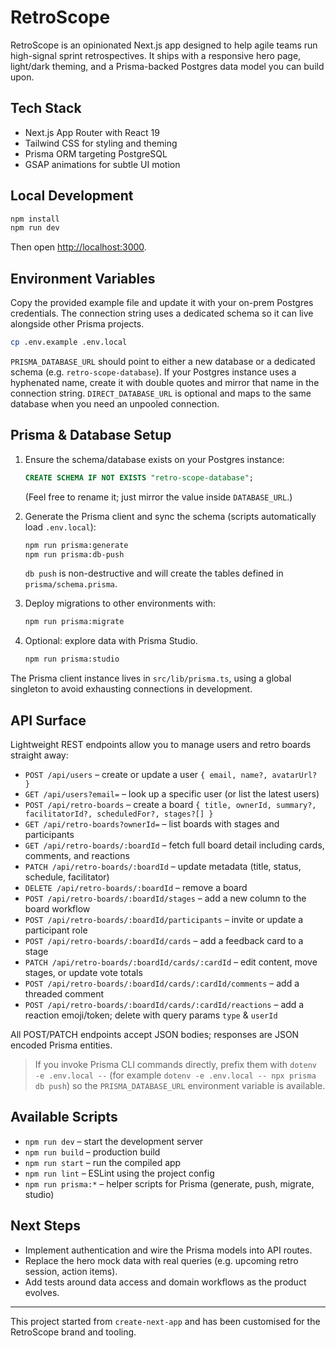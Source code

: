 # RetroScope

RetroScope is an opinionated Next.js app designed to help agile teams run high-signal sprint retrospectives. It ships with a responsive hero page, light/dark theming, and a Prisma-backed Postgres data model you can build upon.

## Tech Stack

- Next.js App Router with React 19
- Tailwind CSS for styling and theming
- Prisma ORM targeting PostgreSQL
- GSAP animations for subtle UI motion

## Local Development

```bash
npm install
npm run dev
```

Then open [http://localhost:3000](http://localhost:3000).

## Environment Variables

Copy the provided example file and update it with your on-prem Postgres credentials. The connection string uses a dedicated schema so it can live alongside other Prisma projects.

```bash
cp .env.example .env.local
```

`PRISMA_DATABASE_URL` should point to either a new database or a dedicated schema (e.g. `retro-scope-database`). If your Postgres instance uses a hyphenated name, create it with double quotes and mirror that name in the connection string. `DIRECT_DATABASE_URL` is optional and maps to the same database when you need an unpooled connection.

## Prisma & Database Setup

1. Ensure the schema/database exists on your Postgres instance:
   ```sql
   CREATE SCHEMA IF NOT EXISTS "retro-scope-database";
   ```
   (Feel free to rename it; just mirror the value inside `DATABASE_URL`.)

2. Generate the Prisma client and sync the schema (scripts automatically load `.env.local`):
   ```bash
   npm run prisma:generate
   npm run prisma:db-push
   ```
   `db push` is non-destructive and will create the tables defined in `prisma/schema.prisma`.

3. Deploy migrations to other environments with:
   ```bash
   npm run prisma:migrate
   ```

4. Optional: explore data with Prisma Studio.
   ```bash
   npm run prisma:studio
   ```

The Prisma client instance lives in `src/lib/prisma.ts`, using a global singleton to avoid exhausting connections in development.

## API Surface

Lightweight REST endpoints allow you to manage users and retro boards straight away:

- `POST /api/users` – create or update a user `{ email, name?, avatarUrl? }`
- `GET /api/users?email=` – look up a specific user (or list the latest users)
- `POST /api/retro-boards` – create a board `{ title, ownerId, summary?, facilitatorId?, scheduledFor?, stages?[] }`
- `GET /api/retro-boards?ownerId=` – list boards with stages and participants
- `GET /api/retro-boards/:boardId` – fetch full board detail including cards, comments, and reactions
- `PATCH /api/retro-boards/:boardId` – update metadata (title, status, schedule, facilitator)
- `DELETE /api/retro-boards/:boardId` – remove a board
- `POST /api/retro-boards/:boardId/stages` – add a new column to the board workflow
- `POST /api/retro-boards/:boardId/participants` – invite or update a participant role
- `POST /api/retro-boards/:boardId/cards` – add a feedback card to a stage
- `PATCH /api/retro-boards/:boardId/cards/:cardId` – edit content, move stages, or update vote totals
- `POST /api/retro-boards/:boardId/cards/:cardId/comments` – add a threaded comment
- `POST /api/retro-boards/:boardId/cards/:cardId/reactions` – add a reaction emoji/token; delete with query params `type` & `userId`

All POST/PATCH endpoints accept JSON bodies; responses are JSON encoded Prisma entities.

> If you invoke Prisma CLI commands directly, prefix them with `dotenv -e .env.local --` (for example `dotenv -e .env.local -- npx prisma db push`) so the `PRISMA_DATABASE_URL` environment variable is available.

## Available Scripts

- `npm run dev` – start the development server
- `npm run build` – production build
- `npm run start` – run the compiled app
- `npm run lint` – ESLint using the project config
- `npm run prisma:*` – helper scripts for Prisma (generate, push, migrate, studio)

## Next Steps

- Implement authentication and wire the Prisma models into API routes.
- Replace the hero mock data with real queries (e.g. upcoming retro session, action items).
- Add tests around data access and domain workflows as the product evolves.

---

This project started from `create-next-app` and has been customised for the RetroScope brand and tooling.
